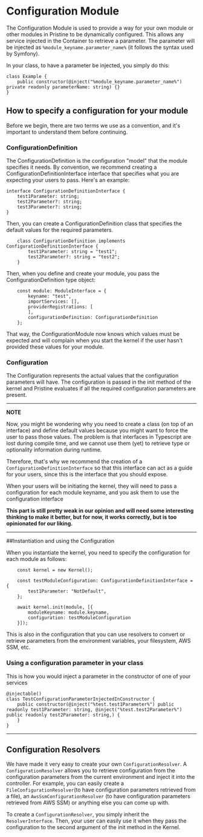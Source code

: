 # Configuration Module

The Configuration Module is used to provide a way for your own module or other modules in Pristine to be dynamically
configured.
This allows any service injected in the Container to retrieve a parameter. The parameter will be injected as
`%module_keyname.parameter_name%` (it follows the syntax
used by Symfony).

In your class, to have a parameter be injected, you simply do this:

    class Example {
        public constructor(@inject("%module_keyname.parameter_name%") private readonly parameterName: string) {}
    }

## How to specify a configuration for your module

Before we begin, there are two terms we use as a convention, and it's important to understand them before continuing.

### ConfigurationDefinition

The ConfigurationDefinition is the configuration "model" that the module specifies it needs. By convention, we recommend
creating a ConfigurationDefinitionInterface interface that specifies what you are expecting your users to pass. Here's
an example:

    interface ConfigurationDefinitionInterface {
        test1Parameter: string;
        test2Parameter?: string;
        test3Parameter?: string;
    }

Then, you can create a ConfigurationDefinition class that specifies the default values for the required parameters.

        class ConfigurationDefinition implements ConfigurationDefinitionInterface {
            test1Parameter: string = "test1";
            test2Parameter?: string = "test2";
        }

Then, when you define and create your module, you pass the ConfigurationDefinition type object:

        const module: ModuleInterface = {
            keyname: "test",
            importServices: [],
            providerRegistrations: [
            ],
            configurationDefinition: ConfigurationDefinition
        };

That way, the ConfigurationModule now knows which values must be expected and will complain when you start the kernel if
the user hasn't provided these values for your module.

### Configuration

The Configuration represents the actual values that the configuration parameters will have. The configuration is passed
in the init method of the kernel and
Pristine evaluates if all the required configuration parameters are present.

---
**NOTE**

Now, you might be wondering why you need to create a class (on top of an interface) and define default values because
you might want to force
the user to pass those values. The problem is that interfaces in Typescript are lost during compile time, and we cannot
use
them (yet) to retrieve type or optionality information during runtime.

Therefore, that's why we recommend the creation of a `ConfigurationDefinitionInterface` so that this interface can act
as a guide
for your users, since this is the interface that you should expose.

When your users will be initiating the kernel, they will need to pass a configuration for each module keyname, and you
ask
them to use the configuration interface

**This part is still pretty weak in our opinion and will need some interesting thinking to make it better, but for now,
it works correctly, but is too opinionated for our liking.**

---

##Instantiation and using the Configuration

When you instantiate the kernel, you need to specify the configuration for each module as follows:

        const kernel = new Kernel();

        const testModuleConfiguration: ConfigurationDefinitionInterface = {
            test1Parameter: "NotDefault",
        };

        await kernel.init(module, [{
            moduleKeyname: module.keyname,
            configuration: testModuleConfiguration
        }]);

This is also in the configuration that you can use resolvers to convert or retrieve parameters from the environment
variables,
your filesystem, AWS SSM, etc.

### Using a configuration parameter in your class

This is how you would inject a parameter in the constructor of one of your services

    @injectable()
    class TestConfigurationParameterInjectedInConstructor {
        public constructor(@inject("%test.test1Parameter%") public readonly test1Parameter: string, @inject("%test.test2Parameter%") public readonly test2Parameter: string,) {
        }
    }

---

## Configuration Resolvers

We have made it very easy to create your own `ConfigurationResolver`. A `ConfigurationResolver` allows you to retrieve
configuration from the configuration parameters
from the current environment and inject it into the controller. For example, you can easily create a
`FileConfigurationResolver`(to have configuration parameters retrieved from a file), an
`AwsSsmConfigurationResolver` (to have configuration parameters retrieved from AWS SSM) or anything else you can come up
with.

To create a `ConfigurationResolver`, you simply inherit the `ResolverInterface`. Then, your user can easily use it when
they pass the configuration to the second argument of the init method in the Kernel.

